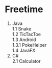 # Freetime
1. Java<br>
  1.1 Snake<br>
  1.2 TicTacToe<br>
  1.3 Android<br>
    1.3.1 PokeHelper<br>
  1.4 JavaFX<br>
2. C#<br>
  2.1 Calculator<br>

